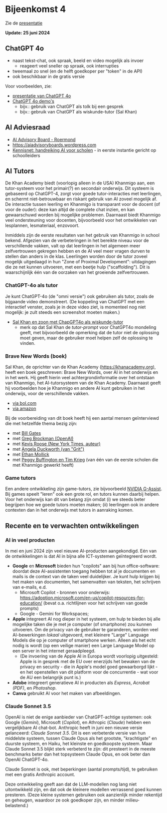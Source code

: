 # Bijeenkomst 4

Zie de [presentatie](https://docs.google.com/presentation/d/1gacugyso-GWJRqhwilZ2V0c2otqaDjoNpNTNsFef1lw/edit?usp=sharing)

**Update: 25 juni 2024**

## ChatGPT 4o

* naast tekst-chat, ook spraak, beeld en video mogelijk als invoer
    * reageert veel sneller op spraak, ook interrupties
* tweemaal zo snel (en de helft goedkoper per "token" in de API)
* ook beschikbaar in de gratis versie

Voor voorbeelden, zie:

* [presentatie van ChatGPT 4o](https://openai.com/index/spring-update/ )
* [ChatGPT 4o demo's](https://openai.com/index/hello-gpt-4o/)
    * bijv.: gebruik van ChatGPT als tolk bij een gesprek
    * bijv.: gebruik van ChatGPT als wiskunde-tutor (Sal Khan) 

## AI Adviesraad

* [AI Advisory Board - Roermond](assets/AI-Advisory-Board-Roermond.pdf)
* https://aiadvisoryboards.wordpress.com
* [Kennisnet: handreiking AI voor scholen](https://www.kennisnet.nl/artificial-intelligence/handreiking-ai-voor-scholen/) - in eerste instantie gericht op schoolleiders

## AI Tutors

De Khan Academy biedt (voorlopig alleen in de USA) Khanmigo aan, een tutor-systeem voor het primair(?) en secondair onderwijs.
Dit systeem is gebaseerd op ChatGPT-4, zorgt voor goede tutor-interacties met leerlingen, en schermt niet-betrouwbaar en riskant gebruik van AI zoveel mogelijk af. De interactie tussen leerling en Khanmigo is transparant voor de docent (of voor de ouder): deze kan altijd de complete chat inzien, en kan gewaarschuwd worden bij mogelijke problemen. Daarnaast biedt Khanmigo veel ondersteuning voor docenten, bijvoorbeeld voor het ontwikkelen van lesplannen, lesmateriaal, enzovoort.

Inmiddels zijn de eerste resultaten van het gebruik van Khanmigo in school bekend. Afgezien van de verbeteringen in het bereikte niveau voor de verschillende vakken, valt op dat leerlingen in het algemeen meer zelfvertrouwen gekregen hebben en de AI veel meer vragen durven te stellen dan anders in de klas. Leerlingen worden door de tutor zoveel mogelijk uitgedaagd in hun "Zone of Proximal Development": uitdagingen die ze net kunnen uitvoeren, met een beetje hulp ("scaffolding"). Dit is waarschijnlijk één van de oorzaken van het groeiende zelfvertrouwen.


### ChatGPT-4o als tutor

Je kunt ChatGPT-4o (de "omni versie") ook gebruiken als tutor, zoals de bijgaande video demonstreert. (De koppeling van ChatGPT met een interactief venster, zoals je in deze video ziet, is momenteel nog niet mogelijk: je zult steeds een screenshot moeten maken.)

* [Sal Khan en zoon met ChapGPT4o als wiskunde-tutor](https://www.youtube.com/watch?v=IvXZCocyU_M)
    * merk op dat Sal Khan de *tutor-prompt* voor ChatGPT4o mondeling geeft, met bijvoorbeeld de opmerking dat de tutor niet de oplossing moet geven, maar de gebruiker moet helpen zelf de oplossing te vinden.

### Brave New Words (boek)

Sal Khan, de oprichter van de Khan Academy (https://khanacademy.org), heeft een boek geschreven: Brave New Words, over AI in het onderwijs en in het werk.
Hij geeft hierin veel achtergrondinformatie over het ontstaan van Khanmigo, het AI-tutorsysteem van de Khan Academy.
Daarnaast geeft hij voorbeelden hoe je Khanmigo en andere AI kunt gebruiken in het onderwijs, voor de verschillende vakken.

* [via bol.com](https://www.bol.com/nl/nl/p/brave-new-words/9300000159809628)
* [via amazon](https://www.amazon.com/Brave-New-Words-Revolutionize-Education/dp/0593656954)

Bij de voorbereiding van dit boek heeft hij een aantal mensen geïnterviewd die met hetzelfde thema bezig zijn:

* met [Bill Gates](https://www.youtube.com/watch?v=3VYj__vmm6Y)
* met [Greg Brockman (OpenAI)](https://www.youtube.com/watch?v=z0S1ORbbQUU)
* met [Kevis Roose (New York Times, auteur)](https://www.youtube.com/watch?v=g1mq8dAiZgQ)
* met [Angela Duckworth (van "Grit")](https://www.youtube.com/watch?v=9hBezV3lX-U)
* met [Ethan Mollick](https://www.youtube.com/watch?v=KngFdAAgKCY)
* met [Peggy Buffington en Tim Krieg](https://www.youtube.com/watch?v=PSFLgn_7McY) (van één van de eerste scholen die met Khanmigo gewerkt heeft)

### Game tutors

Een andere ontwikkeling zijn game-tutors, zie bijvoorbeeld [NVIDIA G-Assist](https://www.youtube.com/watch?v=RdsyJQWUUSs).
Bij games speelt "leren" ook een grote rol, en tutors kunnen daarbij helpen.
Voor het onderwijs kan dit van belang zijn omdat (i) we steeds beter begrijpen hoe we goede tutors moeten maken; (ii) leerlingen ook in andere contexten dan in het onderwijs met tutors in aanraking komen.

## Recente en te verwachten ontwikkelingen

### AI in veel producten

In mei en juni 2024 zijn veel nieuwe AI-producten aangekondigd. Eén van de ontwikkelingen is dat AI in bijna alle ICT-systemen geïntegreerd wordt.

* **Google** en **Microsoft** bieden hun "copilots" aan bij hun office-software: doordat deze AI-assistenten toegang hebben tot al je documenten en mails is de context van de taken veel duidelijker. Je kunt hulp krijgen bij het maken van documenten, het samenvatten van teksten, het schrijven van e-mails, e.d.
     * Microsoft Copilot - bronnen voor onderwijs: https://adoption.microsoft.com/en-us/copilot-resources-for-education/ (bevat o.a. richtlijnen voor het schrijven van goede prompts)
     * Google - Gemini for Workspaces; 
* **Apple** integreert AI nog dieper in het systeem, om hulp te bieden bij alle mogelijke taken die je met je computer (of smartphone) zou kunnen uitvoeren. Om de privacy van de gebruiker te garanderen, worden veel AI-bewerkingen *lokaal* uitgevoerd, met kleinere "Large" Language Models die op je computer of smartphone werken. Alleen als het echt nodig is wordt (op een veilige manier) een Large Language Model op een server in het internet geraadpleegd.
    * (De invoering van de Apple AI in Europa wordt voorlopig uitgesteld: Apple is in gesprek met de EU over enerzijds het bewaken van de privacy en security - die in Apple's model goed gewaarborgd lijkt - en het openstellen van dit platform voor de concurrentie - wat voor de AU een belangrijk punt is.)
* **Adobe** integreert generatieve AI in producten als *Express*, *Acrobat (PDF)*, en *Photoshop*.
* **Canva** gebruikt AI voor het maken van afbeeldingen.

### Claude Sonnet 3.5

OpenAI is niet de enige aanbieder van ChatGPT-achtige systemen: ook Google (*Gemini*), Microsoft (*Copilot*), en Athropic (*Claude*) hebben een vergelijkbare AI chat-bot.
Anthropic heeft in juni een nieuwe versie gelanceerd: *Claude Sonnet 3.5*. Dit is een verbeterde versie van hun middelste systeem, tussen Claude Opus als het grootste, "krachtigste" en duurste systeem, en Haiku, het kleinste en goedkoopste systeem. Maar Claude Sonnet 3.5 blijkt sterk verbeterd te zijn: dit presteert in de meeste benchmarks beter dan het topsysteem Claude Opus, en ook beter dan OpenAI ChatGPT-4o.

Claude Sonnet is ook, met beperkingen (aantal prompts/tijd), te gebruiken met een gratis Anthropic account.

Deze ontwikkeling geeft aan dat de LLM-modellen nog lang niet uitontwikkeld zijn, en dat ook de kleinere modellen verrassend goed kunnen presteren. (Deze kleine systemen gebruiken ook aanzienlijk minder rekentijd en geheugen, waardoor ze ook goedkoper zijn, en minder milieu-belastend.)





